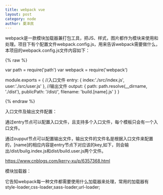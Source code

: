 ```yaml
---
title: webpack vue
layout: post
category: node
author: 夏泽民
---
```

webpack是一款模块加载器兼打包工具，把JS、样式，图片都作为模块来使用和处理。项目下有个配置文件webpack.config.js，用来告诉webpack需要做什么，本项目的webpack.config.js文件内容如下：
<!-- more -->

{% raw %}

var path = require('path')
var webpack = require('webpack')

module.exports = {  //入口文件
  entry: {
    index:'./src/index.js',
    user:'./src/user.js'
  },  //输出文件
  output: {
    path: path.resolve(__dirname, './dist'),
    publicPath: '/dist/',
    filename: 'build.[name].js'
  }
}

{% endraw %}

入口文件及输出文件配置：

通过entry节点可以配置入口文件，且支持多个入口文件，每个模板只会有一个入口文件。

通过oupput节点可以配置输出文件，输出文件的文件名是根据入口文件来配置的，[name]的相应内容是entry节点下对应该的key,如下，则会输出/dist/builg.index.js和dist/build.user.js两个文件。

https://www.cnblogs.com/kerry-xu/p/6357368.html

模块加载器：

它告知webpack每一种文件都需要使用什么加载器来处理，常用的加载器有style-loader,css-loader,sass-loader,url-loader;

